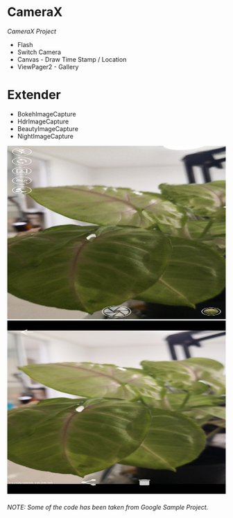 # CameraX
*CameraX Project*


- Flash
- Switch Camera
- Canvas - Draw Time Stamp / Location 
- ViewPager2 - Gallery


# Extender
- BokehImageCapture
- HdrImageCapture
- BeautyImageCapture
- NightImageCapture



<img src="https://github.com/rddewan/CameraX/blob/master/image/1.jpg" width="600" height="400">
<br>
<img src="https://github.com/rddewan/CameraX/blob/master/image/2.jpg" width="600" height="400">
<br>

###### NOTE: Some of the code has been taken from Google Sample Project.


